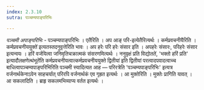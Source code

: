 ```yaml
---
index: 2.3.10
sutra: पञ्चम्यपाङ्परिभिः

---
```

_पञ्चमी अपाङ्परिभिः_ - पञ्चम्यपाङ्परिभिः । एतैरिति । अप आङ् परि-इत्येतैरित्यर्थः । कर्मप्रवचनीयैरिति ।कर्मप्रवचनीययुक्ते॑ इत्यतस्तदनुवृत्तेरिति भावः । अप हरेः परि हरेः संसार इति । अपहरेः संसारः, परिहरेः संसार इत्यन्वयः । हरिं वर्जयित्वा जनिमृतिचक्रात्मकं संसरणमित्यर्थः । ननुवृक्षं प्रति विद्योतते॑, 'भक्तो हरिं प्रति' इत्यादौलक्षणेत्थंभूते॑ति कर्मप्रवचनीयत्वात्कर्मप्रवचनीययुक्ते द्वितीया॑ इति द्वितीयां परत्वादपवादत्वाच्च बाधित्वापञ्चम्यपाङ्परिभि॑रिति पञ्चमी स्यादित्यत आह — परिरत्रेति 'पञ्चम्यपाङ्परिभिः' इत्यत्र वर्जनार्थकेनाऽपेन साहचर्यात् परिरपि वर्जनार्थकं एव गृह्रत इत्यर्थः । आ मुक्तेरिति । मुक्तेः प्रागिति यावत् । आ सकलादिति । ब्राहृ सकलमभिव्याप्य वर्तत इत्यर्थः । 